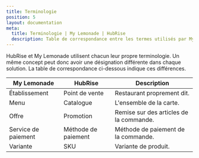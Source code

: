 ```yaml
---
title: Terminologie
position: 5
layout: documentation
meta:
  title: Terminologie | My Lemonade | HubRise
  description: Table de correspondance entre les termes utilisés par My Lemonade et HubRise pour le même concept. Connectez vos apps et synchronisez vos données.
---
```


HubRise et My Lemonade utilisent chacun leur propre terminologie. Un même concept peut donc avoir une désignation différente dans chaque solution. La table de correspondance ci-dessous indique ces différences.

| My Lemonade         | HubRise             | Description                             |
| ------------------- | ------------------- | --------------------------------------- |
| Établissement       | Point de vente      | Restaurant proprement dit.              |
| Menu                | Catalogue           | L'ensemble de la carte.                 |
| Offre               | Promotion           | Remise sur des articles de la commande. |
| Service de paiement | Méthode de paiement | Méthode de paiement de la commande.     |
| Variante            | SKU                 | Variante de produit.                    |
